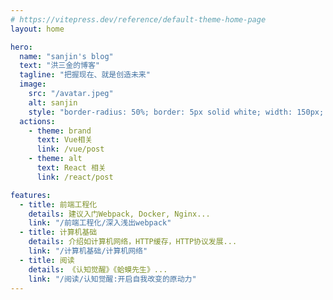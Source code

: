 ```yaml
---
# https://vitepress.dev/reference/default-theme-home-page
layout: home

hero:
  name: "sanjin's blog"
  text: "洪三金的博客"
  tagline: "把握现在、就是创造未来" 
  image:
    src: "/avatar.jpeg"
    alt: sanjin
    style: "border-radius: 50%; border: 5px solid white; width: 150px; height: 150px;"
  actions:
    - theme: brand
      text: Vue相关
      link: /vue/post
    - theme: alt
      text: React 相关
      link: /react/post

features:
  - title: 前端工程化
    details: 建议入门Webpack, Docker, Nginx...
    link: "/前端工程化/深入浅出webpack"
  - title: 计算机基础
    details: 介绍如计算机网络，HTTP缓存，HTTP协议发展...
    link: "/计算机基础/计算机网络"
  - title: 阅读
    details: 《认知觉醒》《蛤蟆先生》...
    link: "/阅读/认知觉醒:开启自我改变的原动力"
---
```



